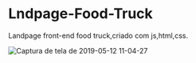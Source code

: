 # Lndpage-Food-Truck

Landpage front-end food truck,criado com js,html,css.

![Captura de tela de 2019-05-12 11-04-27](https://user-images.githubusercontent.com/27355729/57583358-1b203700-74a6-11e9-9948-4b29395072a6.png)
